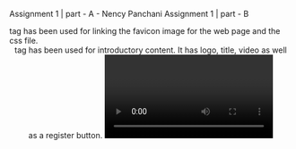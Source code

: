 Assignment 1 | part - A - Nency Panchani
Assignment 1 | part - B
<link> tag has been used for linking the favicon image for the web page and the css file.
<header> tag has been used for introductory content. It has logo, title, video as well as a register button.
<video> tag has been used to embed a video file to  the website
<section> tag has been used to store summary of the website as well as an audio file.
<audio> tag has been used to embed a audio file to the website.
<footer> tag stores generic information about the page.
register here button directs to the RegisterwithUs page where one can enter details to register themselves
